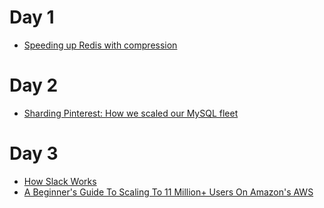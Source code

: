 # Day 1
- [Speeding up Redis with compression](https://doordash.engineering/2019/01/02/speeding-up-redis-with-compression/)

# Day 2
- [Sharding Pinterest: How we scaled our MySQL fleet](https://medium.com/pinterest-engineering/sharding-pinterest-how-we-scaled-our-mysql-fleet-3f341e96ca6f)

# Day 3
- [How Slack Works](https://www.youtube.com/watch?v=WE9c9AZe-DY)
- [A Beginner's Guide To Scaling To 11 Million+ Users On Amazon's AWS](http://highscalability.com/blog/2016/1/11/a-beginners-guide-to-scaling-to-11-million-users-on-amazons.html)